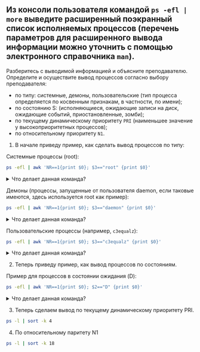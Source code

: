 ## Из консоли пользователя командой `ps -efl | more` выведите расширенный поэкранный список исполняемых процессов (перечень параметров для расширенного вывода информации можно уточнить с помощью электронного справочника `man`).

Разберитесь с выводимой информацией и объясните преподавателю.
Определите и осуществите вывод процессов согласно выбору преподавателя:

- по типу: системные, демоны, пользовательские (тип процесса определяется по косвенным признакам, в частности, по имени);
- по состоянию S: (исполняющиеся, ожидающие записи на диск, ожидающие событий, приостановленные, зомби);
- по текущему динамическому приоритету `PRI` (наименьшее значение у высокоприоритетных процессов);
- по относительному приоритету `N1`.


1. В начале приведу пример, как сделать вывод процессов по типу:


Системные процессы (root):

```bash
ps -efl | awk 'NR==1{print $0}; $3=="root" {print $0}'
```

<details>
	<summary>Что делает данная команда? </summary>
	
`ps -efl`:
- `ps` — это команда, которая отображает информацию о текущих процессах.
- `-e` — показывает все процессы.
- `-f` — выводит полную информацию о процессах (включая `UID`, `PID`, `PPID` и т.д.).
- `l` — выводит информацию в длинном формате, включая дополнительные поля, такие как состояние процесса и приоритет.

`|`: Это оператор конвейера (pipe), который передает вывод одной команды (в данном случае `ps -efl`) в качестве ввода для следующей команды (`awk`).

`awk 'NR==1{print $0}; $3=="root" {print $0}'`:
- `awk` — это текстовый процессор, который позволяет обрабатывать и анализировать текстовые данные.
- `NR==1{print $0}` — это условие, которое проверяет, является ли текущая строка первой (`NR` — это номер текущей строки). Если это так, то она выводит всю строку (`$0` представляет всю строку).
- `$3=="root" {print $0}` — это условие, которое проверяет, равен ли третий столбец (обычно это поле `PPID` — родительский идентификатор процесса) строке `"root"`. Если это так, то выводится вся строка.

</details>
		
Демоны (процессы, запущенные от пользователя daemon, если таковые имеются, здесь используется root как пример):

```bash
ps -efl | awk 'NR==1{print $0}; $3=="daemon" {print $0}'
```

<details>
	<summary>Что делает данная команда?</summary>

`ps -efl`:
- `ps` — это команда, которая отображает информацию о текущих процессах.
- `-e` — показывает все процессы.
- `-f` — выводит полную информацию о процессах (включая `UID`, `PID`, `PPID` и т.д.).
- `-l` — выводит информацию в длинном формате, включая дополнительные поля, такие как состояние процесса и приоритет.

- `|`: Это оператор конвейера (`pipe`), который передает вывод одной команды (в данном случае `ps -efl`) в качестве ввода для следующей команды (`awk`).

`awk 'NR==1{print $0}; $3=="daemon" {print $0}'`:
- `awk` — это текстовый процессор, который позволяет обрабатывать и анализировать текстовые данные.
- `NR==1{print $0}` — это условие, которое проверяет, является ли текущая строка первой (NR — это номер текущей строки). Если это так, то она выводит всю строку ($0 представляет всю строку). Это обычно заголовок столбцов.
- `$3=="daemon" {print $0}` — это условие, которое проверяет, равен ли третий столбец (обычно это поле PPID — родительский идентификатор процесса) строке "daemon". Если это так, то выводится вся строка.

</details>

Пользовательские процессы (например, `c3equalz`):

```bash
ps -efl | awk 'NR==1{print $0}; $3=="c3equalz" {print $0}'
```

<details>
	<summary>Что делает данная команда? </summary>

`ps -efl`:
- `ps` — это команда, которая отображает информацию о текущих процессах.
- `-e` — показывает все процессы, запущенные в системе.
- `-f` — выводит полную информацию о процессах, включая такие поля, как UID (идентификатор пользователя), PID (идентификатор процесса), PPID (идентификатор родительского процесса) и другие.
- `-l` — выводит информацию в длинном формате, включая дополнительные поля, такие как состояние процесса и приоритет.

`|` - Это оператор конвейера (pipe), который передает вывод одной команды (в данном случае ps -efl) в качестве ввода для следующей команды (awk).

`awk 'NR==1{print $0}; $3=="c3equalz" {print $0}'`:
- `awk` — это текстовый процессор, который позволяет обрабатывать и анализировать текстовые данные.
- `NR==1{print $0}` — это условие, которое проверяет, является ли текущая строка первой (NR — это номер текущей строки). Если это так, то она выводит всю строку ($0 представляет всю строку). Это обычно заголовок столбцов.
- `$3=="c3equalz" {print $0}` — это условие, которое проверяет, равен ли третий столбец (обычно это поле UID — идентификатор пользователя, который запустил процесс) строке "c3equalz". Если это так, то выводится вся строка.

</details>


2. Теперь приведу пример, как вывод процессов по состояниям. 

Пример для процессов в состоянии ожидания (D):

```bash
ps -efl | awk 'NR==1{print $0}; $2=="D" {print $0}'
```

<details>
	<summary>Что делает данная команда? </summary>

`ps -efl`:
- `ps` — это команда, которая отображает информацию о текущих процессах.
- `-e` — показывает все процессы, запущенные в системе.
- `-f` — выводит полную информацию о процессах, включая такие поля, как `UID` (идентификатор пользователя), `PID` (идентификатор процесса), `PPID` (идентификатор родительского процесса) и другие.
- `-l` — выводит информацию в длинном формате, включая дополнительные поля, такие как состояние процесса и приоритет.

`|`: Это оператор конвейера (`pipe`), который передает вывод одной команды (в данном случае `ps -efl`) в качестве ввода для следующей команды (`awk`).

`awk 'NR==1{print $0}; $2=="D" {print $0}'`:
- `awk` — это текстовый процессор, который позволяет обрабатывать и анализировать текстовые данные.
- `NR==1{print $0}` — это условие, которое проверяет, является ли текущая строка первой (`NR` — это номер текущей строки). Если это так, то она выводит всю строку (`$0` представляет всю строку). Это обычно заголовок столбцов.
- `$2=="D" {print $0}` — это условие, которое проверяет, равен ли второй столбец (обычно это поле, указывающее на состояние процесса) строке `"D"`. В контексте `ps`, `"D"` обозначает состояние "непрерываемого сна" (`uninterruptible sleep`), что означает, что процесс ожидает завершения ввода-вывода.

</details>

3. Теперь сделаем вывод по текущему динамическому приоритету PRI. 

```bash
ps -l | sort -k 4
```

4. По относительному паритету N1

```bash
ps -l | sort -k 18
```
